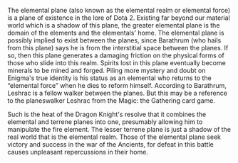 The elemental plane (also known as the elemental realm or elemental force) is a plane of existence in the lore of Dota 2.
Existing far beyond our material world which is a shadow of this plane, the greater elemental plane is the domain of the elements and the elementals' home.
The elemental plane is possibly implied to exist between the planes, since Barathrum (who hails from this plane) says he is from the interstitial space between the planes. If so, then this plane generates a damaging friction on the physical forms of those who slide into this realm. Spirits lost in this plane eventually become minerals to be mined and forged.
Piling more mystery and doubt on  Enigma's true identity is his status as an elemental who returns to the “elemental force” when he dies to reform himself.
According to Barathrum,  Leshrac is a fellow walker between the planes. But this may be a reference to the planeswalker Leshrac from the Magic: the Gathering card game.

Such is the heat of the  Dragon Knight's resolve that it combines the elemental and terrene planes into one, presumably allowing him to manipulate the fire element.
The lesser terrene plane is just a shadow of the real world  that is the elemental realm.
Those of the elemental plane seek victory and success in the war of the Ancients, for defeat in this battle causes unpleasant repercussions in their home.
